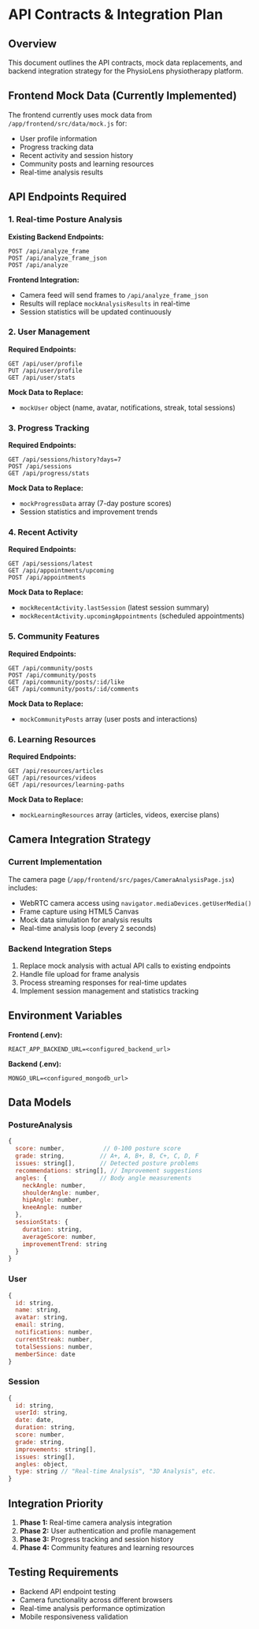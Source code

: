 # API Contracts & Integration Plan

## Overview
This document outlines the API contracts, mock data replacements, and backend integration strategy for the PhysioLens physiotherapy platform.

## Frontend Mock Data (Currently Implemented)
The frontend currently uses mock data from `/app/frontend/src/data/mock.js` for:
- User profile information
- Progress tracking data 
- Recent activity and session history
- Community posts and learning resources
- Real-time analysis results

## API Endpoints Required

### 1. Real-time Posture Analysis
**Existing Backend Endpoints:**
```
POST /api/analyze_frame
POST /api/analyze_frame_json
POST /api/analyze
```

**Frontend Integration:**
- Camera feed will send frames to `/api/analyze_frame_json`
- Results will replace `mockAnalysisResults` in real-time
- Session statistics will be updated continuously

### 2. User Management
**Required Endpoints:**
```
GET /api/user/profile
PUT /api/user/profile
GET /api/user/stats
```

**Mock Data to Replace:**
- `mockUser` object (name, avatar, notifications, streak, total sessions)

### 3. Progress Tracking
**Required Endpoints:**
```
GET /api/sessions/history?days=7
POST /api/sessions
GET /api/progress/stats
```

**Mock Data to Replace:**
- `mockProgressData` array (7-day posture scores)
- Session statistics and improvement trends

### 4. Recent Activity
**Required Endpoints:**
```
GET /api/sessions/latest
GET /api/appointments/upcoming
POST /api/appointments
```

**Mock Data to Replace:**
- `mockRecentActivity.lastSession` (latest session summary)
- `mockRecentActivity.upcomingAppointments` (scheduled appointments)

### 5. Community Features  
**Required Endpoints:**
```
GET /api/community/posts
POST /api/community/posts
GET /api/community/posts/:id/like
GET /api/community/posts/:id/comments
```

**Mock Data to Replace:**
- `mockCommunityPosts` array (user posts and interactions)

### 6. Learning Resources
**Required Endpoints:**
```
GET /api/resources/articles
GET /api/resources/videos
GET /api/resources/learning-paths
```

**Mock Data to Replace:**
- `mockLearningResources` array (articles, videos, exercise plans)

## Camera Integration Strategy

### Current Implementation
The camera page (`/app/frontend/src/pages/CameraAnalysisPage.jsx`) includes:
- WebRTC camera access using `navigator.mediaDevices.getUserMedia()`
- Frame capture using HTML5 Canvas
- Mock data simulation for analysis results
- Real-time analysis loop (every 2 seconds)

### Backend Integration Steps
1. Replace mock analysis with actual API calls to existing endpoints
2. Handle file upload for frame analysis 
3. Process streaming responses for real-time updates
4. Implement session management and statistics tracking

## Environment Variables
**Frontend (.env):**
```
REACT_APP_BACKEND_URL=<configured_backend_url>
```

**Backend (.env):**
```
MONGO_URL=<configured_mongodb_url>
```

## Data Models

### PostureAnalysis
```javascript
{
  score: number,           // 0-100 posture score
  grade: string,          // A+, A, B+, B, C+, C, D, F
  issues: string[],       // Detected posture problems
  recommendations: string[], // Improvement suggestions
  angles: {               // Body angle measurements
    neckAngle: number,
    shoulderAngle: number,
    hipAngle: number,
    kneeAngle: number
  },
  sessionStats: {
    duration: string,
    averageScore: number,
    improvementTrend: string
  }
}
```

### User
```javascript
{
  id: string,
  name: string,
  avatar: string,
  email: string,
  notifications: number,
  currentStreak: number,
  totalSessions: number,
  memberSince: date
}
```

### Session
```javascript
{
  id: string,
  userId: string,
  date: date,
  duration: string,
  score: number,
  grade: string,
  improvements: string[],
  issues: string[],
  angles: object,
  type: string // "Real-time Analysis", "3D Analysis", etc.
}
```

## Integration Priority
1. **Phase 1:** Real-time camera analysis integration
2. **Phase 2:** User authentication and profile management
3. **Phase 3:** Progress tracking and session history
4. **Phase 4:** Community features and learning resources

## Testing Requirements
- Backend API endpoint testing
- Camera functionality across different browsers
- Real-time analysis performance optimization
- Mobile responsiveness validation